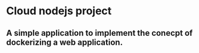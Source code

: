 # Cloud nodejs project

## A simple application to implement the conecpt of dockerizing a web application.
